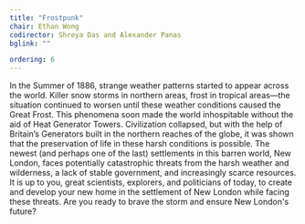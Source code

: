 ```yaml
---
title: "Frostpunk"
chair: Ethan Wong
codirector: Shreya Das and Alexander Panas
bglink: ""

ordering: 6
---
```

In the Summer of 1886, strange weather patterns started to appear across the world. Killer snow storms in northern areas, frost in tropical areas—the situation continued to worsen until these weather conditions caused the Great Frost. This phenomena soon made the world inhospitable without the aid of Heat Generator Towers. Civilization collapsed, but with the help of Britain’s Generators built in the northern reaches of the globe, it was shown that the preservation of life in these harsh conditions is possible. The newest (and perhaps one of the last) settlements in this barren world, New London, faces potentially catastrophic threats from the harsh weather and wilderness, a lack of stable government, and increasingly scarce resources. It is up to you, great scientists, explorers, and politicians of today, to create and develop your new home in the settlement of New London while facing these threats. Are you ready to brave the storm and ensure New London's future?
